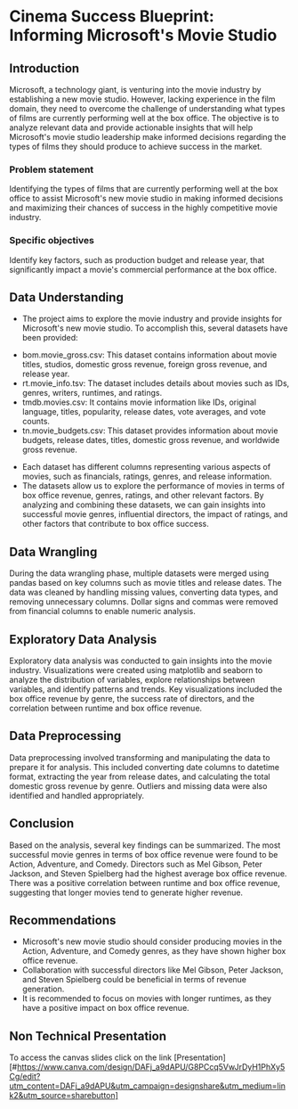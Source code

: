 # Cinema Success Blueprint: Informing Microsoft's Movie Studio

## Introduction
Microsoft, a technology giant, is venturing into the movie industry by establishing a new movie studio. However, lacking experience in the film domain, they need to overcome the challenge of understanding what types of films are currently performing well at the box office. The objective is to analyze relevant data and provide actionable insights that will help Microsoft's movie studio leadership make informed decisions regarding the types of films they should produce to achieve success in the market.

### Problem statement
Identifying the types of films that are currently performing well at the box office to assist Microsoft's new movie studio in making informed decisions and maximizing their chances of success in the highly competitive movie industry.

### Specific objectives
Identify key factors, such as production budget and release year, that significantly impact a movie's commercial performance at the box office.

## Data Understanding 
- The project aims to explore the movie industry and provide insights for Microsoft's new movie studio. To accomplish this, several datasets have been provided:

* bom.movie_gross.csv: This dataset contains information about movie titles, studios, domestic gross revenue, foreign gross revenue, and release year.
* rt.movie_info.tsv: The dataset includes details about movies such as IDs, genres, writers, runtimes, and ratings.
* tmdb.movies.csv: It contains movie information like IDs, original language, titles, popularity, release dates, vote averages, and vote counts.
* tn.movie_budgets.csv: This dataset provides information about movie budgets, release dates, titles, domestic gross revenue, and worldwide gross revenue.

- Each dataset has different columns representing various aspects of movies, such as financials, ratings, genres, and release information.
- The datasets allow us to explore the performance of movies in terms of box office revenue, genres, ratings, and other relevant factors. By analyzing and combining these datasets, we can gain insights into successful movie genres, influential directors, the impact of ratings, and other factors that contribute to box office success.

## Data Wrangling
During the data wrangling phase, multiple datasets were merged using pandas based on key columns such as movie titles and release dates. The data was cleaned by handling missing values, converting data types, and removing unnecessary columns. Dollar signs and commas were removed from financial columns to enable numeric analysis.


## Exploratory Data Analysis
Exploratory data analysis was conducted to gain insights into the movie industry. Visualizations were created using matplotlib and seaborn to analyze the distribution of variables, explore relationships between variables, and identify patterns and trends. Key visualizations included the box office revenue by genre, the success rate of directors, and the correlation between runtime and box office revenue.

## Data Preprocessing
Data preprocessing involved transforming and manipulating the data to prepare it for analysis. This included converting date columns to datetime format, extracting the year from release dates, and calculating the total domestic gross revenue by genre. Outliers and missing data were also identified and handled appropriately.

## Conclusion
Based on the analysis, several key findings can be summarized. The most successful movie genres in terms of box office revenue were found to be Action, Adventure, and Comedy. Directors such as Mel Gibson, Peter Jackson, and Steven Spielberg had the highest average box office revenue. There was a positive correlation between runtime and box office revenue, suggesting that longer movies tend to generate higher revenue.

## Recommendations
* Microsoft's new movie studio should consider producing movies in the Action, Adventure, and Comedy genres, as they have shown higher box office revenue.
* Collaboration with successful directors like Mel Gibson, Peter Jackson, and Steven Spielberg could be beneficial in terms of revenue generation.
* It is recommended to focus on movies with longer runtimes, as they have a positive impact on box office revenue.

## Non Technical Presentation
To access the canvas slides click on the link [Presentation][#https://www.canva.com/design/DAFj_a9dAPU/G8PCcq5VwJrDyH1PhXy5Cg/edit?utm_content=DAFj_a9dAPU&utm_campaign=designshare&utm_medium=link2&utm_source=sharebutton]